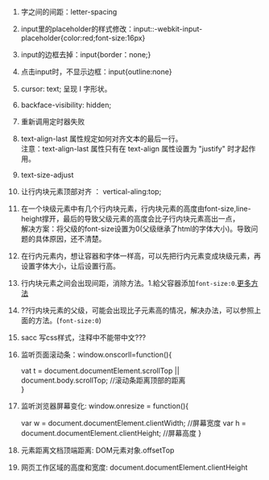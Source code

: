 1. 字之间的间距：letter-spacing

2. input里的placeholder的样式修改：input::-webkit-input-placeholder{color:red;font-size:16px}

3. input的边框去掉：input{border：none;}

4. 点击input时，不显示边框：input{outline:none}

5. cursor: text; 呈现 I 字形状。

6.  backface-visibility: hidden;

7. 重新调用定时器失败

8. text-align-last 属性规定如何对齐文本的最后一行。  
注意：text-align-last 属性只有在 text-align 属性设置为 "justify" 时才起作用。

9. text-size-adjust

10. 让行内块元素顶部对齐 ： vertical-aling:top;

11. 在一个块级元素中有几个行内块元素，行内块元素的高度由font-size,line-height撑开，最后的导致父级元素的高度会比子行内块元素高出一点，  
解决方案：将父级的font-size设置为0(父级继承了html的字体大小)。导致问题的具体原因，还不清楚。

12. 在行内元素内，想让容器和字体一样高，可以先把行内元素变成块级元素，再设置字体大小，让后设置行高。

13. 行内块元素之间会出现间距，消除方法。1.給父容器添加`font-size:0`.[更多方法](http://www.zhangxinxu.com/wordpress/2012/04/inline-block-space-remove-%E5%8E%BB%E9%99%A4%E9%97%B4%E8%B7%9D/)

14. ??行内块元素的父级，可能会出现比子元素高的情况，解决办法，可以参照上面的方法。(`font-size:0`)

15. sacc 写css样式，注释中不能带中文???

16. 监听页面滚动条：window.onscorll=function(){
	
	vat t =  document.documentElement.scrollTop || document.body.scrollTop; //滚动条距离顶部的距离  
}

17. 监听浏览器屏幕变化: window.onresize = function(){
	
	var w = document.documentElement.clientWidth; //屏幕宽度
	var h = document.documentElement.clientHeight; //屏幕高度
}

18. 元素距离文档顶端距离:  DOM元素对象.offsetTop 

19. 网页工作区域的高度和宽度: document.documentElement.clientHeight

